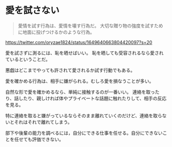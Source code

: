 # 愛を試さない

> 愛情を試す行為は、愛情を壊す行為だ。
> 大切な贈り物の強度を試すために地面に投げつけるかのような行為。

https://twitter.com/oryzae1824/status/1649640663804420097?s=20

愛を試さずに測るには、恥を晒せばいい。
恥を晒しても受容されるなら愛されているということだ。

悪戯はどこまでやっても許されて愛されるか試す行動でもある。

愛を確かめる行為は、相手に嫌がられる。むしろ愛を損なうことが多い。

自然な形で愛を確かめるなら、単純に接触するのが一番いい。
連絡を取ったり、話したり、親しければ体やプライベートな話題に触れたりして、相手の反応を見る。

特に連絡を取ると嫌がっているならそのまま離れていくのだけど、連絡を取らないとそれはそれで離れてしまう。

部下や後輩の能力を調べるには，自分にできる仕事を任せる。自分にできないことを任せても評価できない。
